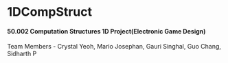# 1DCompStruct
#### 50.002 Computation Structures 1D Project(Electronic Game Design)
Team Members - Crystal Yeoh, Mario Josephan, Gauri Singhal, Guo Chang, Sidharth P


 
